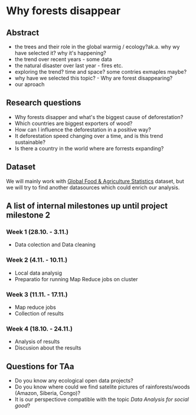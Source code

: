 # Why forests disappear

## Abstract
- the trees and their role in the global warmig / ecology?ak.a. why wy have selected it? why it's happening?
- the trend over recent years - some data
- the natural disaster over last year - fires etc.
- exploring the trend? time and space? some contries exmaples maybe?
- why have we selected this topic? - Why are forest disappearing?
- our aproach

## Research questions
- Why forests disapper and what's the biggest cause of deforestation?
- Which countries are biggest exporters of wood?
- How can I influence the deforestation in a positive way?
- It deforestation speed changing over a time, and is this trend sustainable?
- Is there a country in the world where are forrests expanding?

## Dataset
We will mainly work with [Global Food & Agriculture Statistics](https://www.kaggle.com/unitednations/global-food-agriculture-statistics) dataset, but we will try to find another datasources which could enrich our analysis.

## A list of internal milestones up until project milestone 2
### Week 1 (28.10. - 3.11.)
- Data colection and Data cleaning
### Week 2 (4.11. - 10.11.)
- Local data analysig
- Preparatio for running Map Reduce jobs on cluster
### Week 3 (11.11. - 17.11.)
- Map reduce jobs
- Collection of results
### Week 4 (18.10. - 24.11.)
- Analysis of results
- Discusion about the results


## Questions for TAa
- Do you know any ecological open data projects?
- Do you know where could we find satelite pictures of rainforests/woods (Amazon, Siberia, Congo)?
- It is our perspectiove compatible with the topic *Data Analysis for social good*?
